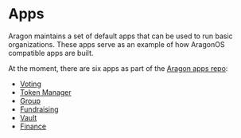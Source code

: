 # Apps

Aragon maintains a set of default apps that can be used to run basic organizations. These apps serve as an example of how AragonOS compatible apps are built.

At the moment, there are six apps as part of the [Aragon apps repo](https://github.com/aragon/aragon-apps):

- [Voting](./voting)
- [Token Manager](./token-manager)
- [Group](./group)
- [Fundraising](./fundraising)
- [Vault](./vault)
- [Finance](./voting)

